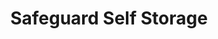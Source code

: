 ---
title: "Safeguard Self Storage"
url: /chicago/safeguard-self-storage-north-northwest-highway/
shop: Mieten
---
